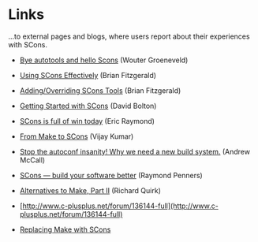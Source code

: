 # Links

...to external pages and blogs, where users report about their experiences with SCons.

* [Bye autotools and hello Scons](http://brainbaking.com/bye-autotools-hello-scons/) (Wouter Groeneveld)

* [Using SCons Effectively](http://blog.bfitz.us/?p=1679) (Brian Fitzgerald)

* [Adding/Overriding SCons Tools](http://blog.bfitz.us/?p=2463) (Brian Fitzgerald)

* [Getting Started with SCons](http://cplus.about.com/od/introductiontoprogramming/a/Getting-Started-With-Scons.htm) (David Bolton)

* [SCons is full of win today](http://esr.ibiblio.org/?p=3089) (Eric Raymond)

* [From Make to SCons](http://www.bravegnu.org/blog/make-to-scons.html) (Vijay Kumar)

* [Stop the autoconf insanity! Why we need a new build system.](http://freecode.com/articles/stop-the-autoconf-insanity-why-we-need-a-new-build-system) (Andrew McCall)

* [SCons — build your software better](http://www.intenct.info/raymond.penners/2011/scons-build-better/) (Raymond Penners)

* [Alternatives to Make, Part II](http://blog.quirk.es/2008/10/alternatives-to-make-part-ii.html) (Richard Quirk)

* [http://www.c-plusplus.net/forum/136144-full](http://www.c-plusplus.net/forum/136144-full)

* [Replacing Make with SCons](http://theperpetualprototype.blogspot.de/2013/02/replacing-make-with-scons.html)

